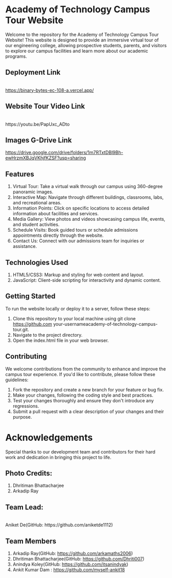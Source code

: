 
# Academy of Technology Campus Tour Website

Welcome to the repository for the Academy of Technology Campus Tour Website! This website is designed to provide an immersive virtual tour of our engineering college, allowing prospective students, parents, and visitors to explore our campus facilities and learn more about our academic programs.

## Deployment Link
<br>https://binary-bytes-ec-108-a.vercel.app/

## Website Tour Video Link
<br>
https://youtu.be/PapUxc_ADto

## Images G-Drive Link
https://drive.google.com/drive/folders/1m7RTxtDBl9Bh-ewHrzmXBJqVKhjfKZSF?usp=sharing

## Features

1. Virtual Tour: Take a virtual walk through our campus using 360-degree panoramic images.
2. Interactive Map: Navigate through different buildings, classrooms, labs, and recreational areas.
3. Information Points: Click on specific locations to access detailed information about facilities and services.
4. Media Gallery: View photos and videos showcasing campus life, events, and student activities.
5. Schedule Visits: Book guided tours or schedule admissions appointments directly through the website.
6. Contact Us: Connect with our admissions team for inquiries or assistance.


## Technologies Used

1. HTML5/CSS3: Markup and styling for web content and layout.
2. JavaScript: Client-side scripting for interactivity and 
   dynamic  content.
## Getting Started

To run the website locally or deploy it to a server, follow these steps:

1. Clone this repository to your local machine using git clone
https://github.com your-usernameacademy-of-technology-campus-tour.git.
2. Navigate to the project directory.
3. Open the index.html file in your web browser.
## Contributing

We welcome contributions from the community to enhance and improve the campus tour experience. If you'd like to contribute, please follow these guidelines:

1. Fork the repository and create a new branch for your feature or bug fix.
2. Make your changes, following the coding style and best practices.
3. Test your changes thoroughly and ensure they don't introduce any regressions.
4. Submit a pull request with a clear description of your changes and their purpose.
# Acknowledgements

Special thanks to our development team and contributors for their hard work and dedication in bringing this project to life.

## Photo Credits:
1. Dhritiman Bhattacharjee
2. Arkadip Ray
   
## Team Lead:
<br>
Aniket De(GitHub: https://github.com/aniketde1112)

## Team Members
1. Arkadip Ray(GitHub: https://github.com/arkamaths2006)
2. Dhritiman Bhattacharjee(GitHub: https://github.com/Dhriti007)
3. Anindya Koley(GitHub: https://github.com/itsanindyak)
4. Ankit Kumar Dam : https://github.com/myself-ankit18
